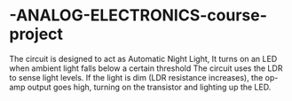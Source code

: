 # -ANALOG-ELECTRONICS-course-project
The circuit is designed to act as Automatic Night Light, It turns on an  LED when ambient light falls below a certain threshold The circuit  uses the LDR to sense light levels. If the light is dim (LDR resistance  increases), the op-amp output goes high, turning on the transistor and  lighting up the LED. 
